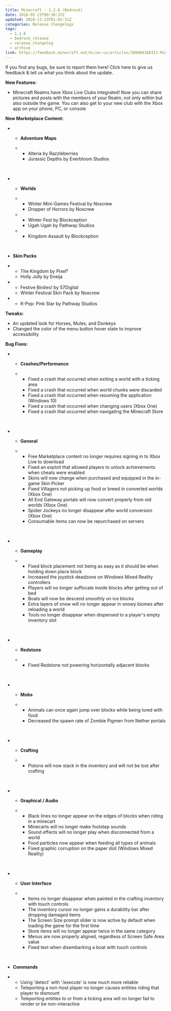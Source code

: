 ```yaml
---
title: Minecraft - 1.2.6 (Bedrock)
date: 2018-05-23T09:38:37Z
updated: 2020-11-23T01:03:31Z
categories: Release Changelogs
tags:
  - 1.2.6
  - bedrock_release
  - release_changelog
  - archive
link: https://feedback.minecraft.net/hc/en-us/articles/360004168311-Minecraft-1-2-6-Bedrock-
---
```


If you find any bugs, be sure to report them here! Click here to give us feedback & tell us what you think about the update.

  
**New Features:**

- Minecraft Realms have Xbox Live Clubs integrated! Now you can share pictures and posts with the members of your Realm, not only within but also outside the game. You can also get to your new club with the Xbox app on your phone, PC, or console

  
**New Marketplace Content:**

- - **Adventure Maps**

  - - Alteria by Razzleberries
    - Jurassic Depths by Everbloom Studios

 

- - **Worlds**

  - - Winter Mini-Games Festival by Noxcrew
    - Dropper of Horrors by Noxcrew

  - - Winter Fest by Blockception
    - Ugah Ugah by Pathway Studios

  - - Kingdom Assault by Blockception

 

- **Skin Packs**

- - The Kingdom by Pixel²
  - Holly Jolly by Eneija

- - Festive Birdies! by 57Digital
  - Winter Festival Skin Pack by Noxcrew

- - K-Pop: Pink Star by Pathway Studios

  
**Tweaks:**

- An updated look for Horses, Mules, and Donkeys
- Changed the color of the menu button hover state to improve accessibility

  
**Bug Fixes:**

- - **Crashes/Performance**

  - - Fixed a crash that occurred when exiting a world with a ticking area
    - Fixed a crash that occurred when world chunks were discarded
    - Fixed a crash that occurred when resuming the application (Windows 10)
    - Fixed a crash that occurred when changing users (Xbox One)
    - Fixed a crash that occurred when navigating the Minecraft Store

 

- - **General**

  - - Free Marketplace content no longer requires signing in to Xbox Live to download
    - Fixed an exploit that allowed players to unlock achievements when cheats were enabled
    - Skins will now change when purchased and equipped in the in-game Skin Picker
    - Fixed Villagers not picking up food or breed in converted worlds (Xbox One)
    - All End Gateway portals will now convert properly from old worlds (Xbox One)
    - Spider Jockeys no longer disappear after world conversion (Xbox One)
    - Consumable items can now be repurchased on servers

 

- - **Gameplay**

  - - Fixed block placement not being as easy as it should be when holding down place block
    - Increased the joystick deadzone on Windows Mixed Reality controllers
    - Players will no longer suffocate inside blocks after getting out of bed
    - Boats will now be descend smoothly on ice blocks
    - Extra layers of snow will no longer appear in snowy biomes after reloading a world
    - Tools no longer disappear when dispensed to a player's empty inventory slot

 

- - **Redstone**

  - - Fixed Redstone not powering horizontally adjacent blocks

 

- - **Mobs**

  - - Animals can once again jump over blocks while being lured with food
    - Decreased the spawn rate of Zombie Pigmen from Nether portals

 

- - **Crafting**

  - - Pistons will now stack in the inventory and will not be lost after crafting

 

- - **Graphical / Audio**

  - - Black lines no longer appear on the edges of blocks when riding in a minecart
    - Minecarts will no longer make footstep sounds
    - Sound effects will no longer play when disconnected from a world
    - Food particles now appear when feeding all types of animals
    - Fixed graphic corruption on the paper doll (Windows Mixed Reality)

 

- - **User Interface**

  - - Items no longer disappear when painted in the crafting inventory with touch controls
    - The inventory cursor no longer gains a durability bar after dropping damaged items
    - The Screen Size prompt slider is now active by default when loading the game for the first time
    - Store items will no longer appear twice in the same category
    - Menus are now properly aligned, regardless of Screen Safe Area value
    - Fixed text when disembarking a boat with touch controls

 

- **Commands**

- - Using 'detect' with '/execute' is now much more reliable
  - Teleporting a non-host player no longer causes entities riding that player to dismount
  - Teleporting entities to or from a ticking area will no longer fail to render or be non-interactive

<div>

 

</div>
